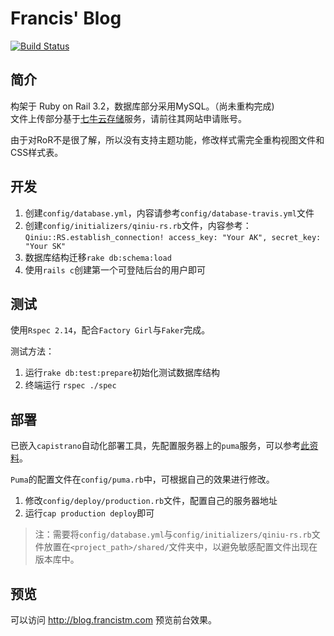 # Francis' Blog

[![Build Status](https://travis-ci.org/francistm/rails-blog.png?branch=master)](https://travis-ci.org/francistm/rails-blog)

## 简介
构架于 Ruby on Rail 3.2，数据库部分采用MySQL。（尚未重构完成)  
文件上传部分基于[七牛云存储](http://www.qiniu.com/)服务，请前往其网站申请账号。

由于对RoR不是很了解，所以没有支持主题功能，修改样式需完全重构视图文件和CSS样式表。

## 开发
1. 创建`config/database.yml`，内容请参考`config/database-travis.yml`文件
2. 创建`config/initializers/qiniu-rs.rb`文件，内容参考：
  `Qiniu::RS.establish_connection! access_key: "Your AK", secret_key: "Your SK"`
3. 数据库结构迁移`rake db:schema:load`
4. 使用`rails c`创建第一个可登陆后台的用户即可

## 测试
使用`Rspec 2.14`，配合`Factory Girl`与`Faker`完成。

测试方法：

1. 运行`rake db:test:prepare`初始化测试数据库结构
2. 终端运行 `rspec ./spec`

## 部署
已嵌入`capistrano`自动化部署工具，先配置服务器上的`puma`服务，可以参考[此资料](http://blog.andolasoft.com/2013/06/how-to-configure-rails-application-with-puma-and-ngnix-on-centos.html)。

`Puma`的配置文件在`config/puma.rb`中，可根据自己的效果进行修改。

1. 修改`config/deploy/production.rb`文件，配置自己的服务器地址
2. 运行`cap production deploy`即可

> 注：需要将`config/database.yml`与`config/initializers/qiniu-rs.rb`文件放置在`<project_path>/shared/`文件夹中，以避免敏感配置文件出现在版本库中。

## 预览
可以访问 <http://blog.francistm.com> 预览前台效果。